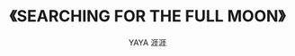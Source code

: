 ---
layout: exhibit
title: "《SEARCHING FOR THE FULL MOON》"
author: YAYA 涯涯
post_description: 'an interactive fiction poem novel painting the splintering possibilities of a loaded conversation between you and someone you thought you knew. in this space, who is the subject and who is the object?'
demo: /assets/exhibit_previews/searching_for_the_full_moon/searching_for_the_full_moon_preview.mp4
demo_poster: /assets/exhibit_previews/searching_for_the_full_moon/searching_for_the_full_moon_preview_poster.png
link: https://nyaya.skin/fullmoon.html
permalink: /exhibits#searching-for-the-full-moon
---